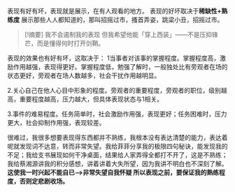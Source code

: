 表现有好有坏，表现就是展示，在有人观看的地方。
表现的好坏取决于**稀缺性+熟练度**
展示那些人人都知道的，那叫招摇过市，搔首弄姿，跳梁小丑，招摇过市。

> [!摘要]
> 我不会遏制我的表现
> 但我希望他能「穿上西装」——不是压抑锋芒，而是懂得何时打开剑鞘。

表现的效果也有好有坏，这取决于：
1当事者对该事的掌握程度。掌握程度高，激励作用越强，表现得更好。掌握程度低，勉强了解时，一般独处比有旁观者在场的状态更好，旁观者在场人数越多，社会干扰作用越明显。

2.关心自己在他人心目中形象的程度。旁观者的重要程度，旁观者的职位，级别越高，重要程度越高，压力越大，但具体表现状态与1相关。

3.事件的难易程度。任务简单时，社会激励作用强，表现更好；任务困难时，压力更大，社会抑制作用强，表现较差。

很难过，我很多想要表现得东西都并不熟练，我根本没有表达清楚的能力，表达着呢就发现词不达意，转而非常失望。我给菲菲分享我的极限四句秘诀，能发现我的不足；我给支书展现如何干净桌面，结果给人家弄得全都打不开了，这是不熟练；我给蔡湘源讲我的积分感想，讲着讲着大失所望，因为我讲不明白也不深刻了解。
**这使我一时兴起不能自已——>非常失望自我怀疑
所以表现之前，要保证我的熟练程度，否则定悲剧收场。**

